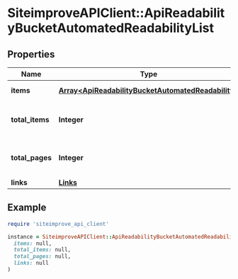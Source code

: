 # SiteimproveAPIClient::ApiReadabilityBucketAutomatedReadabilityList

## Properties

| Name | Type | Description | Notes |
| ---- | ---- | ----------- | ----- |
| **items** | [**Array&lt;ApiReadabilityBucketAutomatedReadability&gt;**](ApiReadabilityBucketAutomatedReadability.md) | Set of items. |  |
| **total_items** | **Integer** | Total number of items in result set. |  |
| **total_pages** | **Integer** | Total number of pages in result set. |  |
| **links** | [**Links**](Links.md) |  | [optional] |

## Example

```ruby
require 'siteimprove_api_client'

instance = SiteimproveAPIClient::ApiReadabilityBucketAutomatedReadabilityList.new(
  items: null,
  total_items: null,
  total_pages: null,
  links: null
)
```

